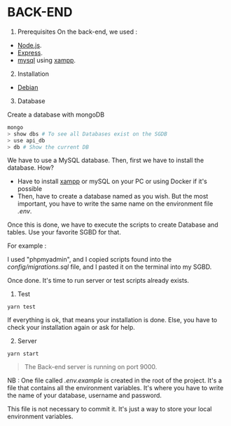 # BACK-END

1. Prerequisites
On the back-end, we used :
 
* [Node.js](https://nodejs.org/en/).
* [Express](https://expressjs.com/).
* [mysql](https://www.mysql.com/downloads/) using [xampp](https://www.apachefriends.org/index.html).

2. Installation

* [Debian](https://docs.mongodb.com/manual/tutorial/install-mongodb-on-ubuntu/)

3. Database

Create a database with mongoDB
```sh
mongo
> show dbs # To see all Databases exist on the SGDB
> use api_db
> db # Show the current DB
```
We have to use a MySQL database. Then, first we have to install the database. How?
* Have to install [xampp](https://www.apachefriends.org/index.html) or mySQL on your PC or using Docker if it's possible
* Then, have to create a database named as you wish. But the most important, you have to write the same name on the environment file _.env_.

Once this is done, we have to execute the scripts to create Database and tables. Use your favorite SGBD for that. 

For example :

I used "phpmyadmin", and I copied scripts found into the _config/migrations.sql_ file, and I pasted it on the terminal into my SGBD. 

Once done. It's time to run server or test scripts already exists.

1. Test 
```shell
yarn test
```
If everything is ok, that means your installation is done. Else, you have to check your installation again or ask for help.

2. Server
```shell
yarn start
```

> The Back-end server is running on port 9000.

NB : One file called _.env.example_ is created in the root of the project. It's a file that contains all the environment variables. 
It's where you have to write the name of your database, username and password.

This file is not necessary to commit it. It's just a way to store your local environment variables.

